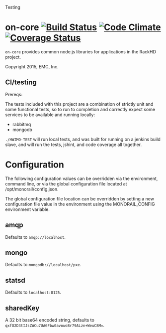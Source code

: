 Testing
# on-core [![Build Status](http://travis-ci.org/RackHD/on-core.svg?branch=master)](https://travis-ci.org/RackHD/on-core) [![Code Climate](https://codeclimate.com/github/RackHD/on-core/badges/gpa.svg)](https://codeclimate.com/github/RackHD/on-core) [![Coverage Status](https://coveralls.io/repos/RackHD/on-core/badge.svg?branch=master&service=github)](https://coveralls.io/github/RackHD/on-core?branch=master)

`on-core` provides common node.js libraries for applications in the RackHD project.

Copyright 2015, EMC, Inc.

## CI/testing

Prereqs:

The tests included with this project are a combination of strictly unit
and some functional tests, so to run to completion and correctly expect
some services to be available and running locally:

 - rabbitmq
 - mongodb

`./HWIMO-TEST` will run local tests, and was built for running on a jenkins build slave, and will run the tests, jshint, and code coverage all together.


# Configuration

The following configuration values can be overridden via the environment, command line, or via the global configuration file located at /opt/monorail/config.json.

The global configuration file location can be overridden by setting a new configuration file value in the environment using the MONORAIL_CONFIG environment variable.

## amqp

Defaults to `amqp://localhost`.

## mongo

Defaults to `mongodb://localhost/pxe`.

## statsd

Defaults to `localhost:8125`.

## sharedKey

A 32 bit base64 encoded string, defaults to `qxfO2D3tIJsZACu7UA6Fbw0avowo8r79ALzn+WeuC8M=`.

